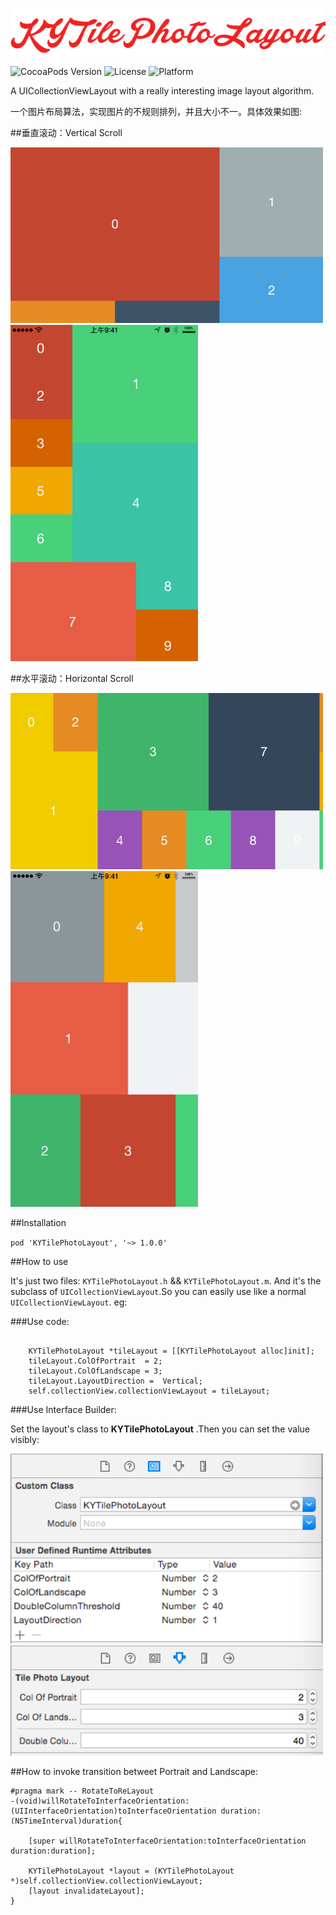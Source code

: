 <p align="left" >
  <img src="logo.png" alt="KYTilePhotoLayout" title="KYTilePhotoLayout">
</p>


![CocoaPods Version](https://img.shields.io/badge/pod-v1.0.0-brightgreen.svg)
![License](https://img.shields.io/badge/license-MIT-blue.svg)
![Platform](https://img.shields.io/badge/platform-iOS-red.svg)


A UICollectionViewLayout with a really interesting image layout algorithm.

一个图片布局算法，实现图片的不规则排列，并且大小不一。具体效果如图:


##垂直滚动：Vertical Scroll

<img src="layout_l_v.gif" width = "500">

<img src="layout_p_v.gif" width = "300">

##水平滚动：Horizontal Scroll

<img src="layout_l_h.gif" width = "500">

<img src="layout_p_h.gif" width = "300">


##Installation

`pod 'KYTilePhotoLayout', '~> 1.0.0'`


##How to use

It's just two files: `KYTilePhotoLayout.h` && `KYTilePhotoLayout.m`. And it's the subclass of `UICollectionViewLayout`.So you can easily use like a normal `UICollectionViewLayout`. eg:

###Use code:

```objc

    KYTilePhotoLayout *tileLayout = [[KYTilePhotoLayout alloc]init];
    tileLayout.ColOfPortrait  = 2;
    tileLayout.ColOfLandscape = 3;
    tileLayout.LayoutDirection =  Vertical;
    self.collectionView.collectionViewLayout = tileLayout;

```

###Use Interface Builder:

Set the layout's class to **KYTilePhotoLayout** .Then you can set the value visibly:

<img src="ScreenShot_1.png" width = "500">

<img src="ScreenShot_2.png" width = "500">


##How to invoke transition betweet Portrait and Landscape:

```objc
#pragma mark -- RotateToReLayout
-(void)willRotateToInterfaceOrientation:(UIInterfaceOrientation)toInterfaceOrientation duration:(NSTimeInterval)duration{
    
    [super willRotateToInterfaceOrientation:toInterfaceOrientation duration:duration];
    
    KYTilePhotoLayout *layout = (KYTilePhotoLayout *)self.collectionView.collectionViewLayout;
    [layout invalidateLayout];
}

```


